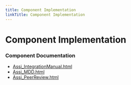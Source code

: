 ```yaml
---
title: Component Implementation
linkTitle: Component Implementation
---
```


# Component Implementation
### Component Documentation

- [Assi_IntegrationManual.html](doc/Assi_IntegrationManual.html)
- [Assi_MDD.html](doc/Assi_MDD.html)
- [Assi_PeerReview.html](doc/Assi_PeerReview.html)

